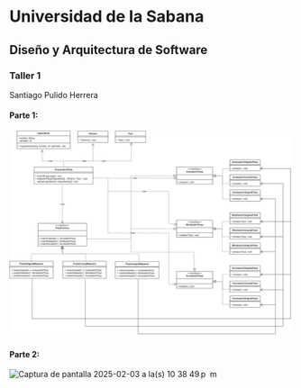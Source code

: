 # Universidad de la Sabana
## Diseño y Arquitectura de Software
### Taller 1 
Santiago Pulido Herrera

#### Parte 1:
![PizzaFactoryUML](DiagramaPizzaFactory.png)

#### Parte 2:
<img width="971" alt="Captura de pantalla 2025-02-03 a la(s) 10 38 49 p  m" src="https://github.com/user-attachments/assets/d2c46342-5ecc-4fa7-80a1-222f6a8ee797" />
